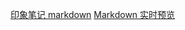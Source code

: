 [印象笔记 markdown](https://list.yinxiang.com/markdown/eef42447-db3f-48ee-827b-1bb34c03eb83.php)
[Markdown 实时预览](https://blog.csdn.net/qq_20011607/article/details/81370236)
